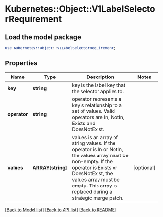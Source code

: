 # Kubernetes::Object::V1LabelSelectorRequirement

## Load the model package
```perl
use Kubernetes::Object::V1LabelSelectorRequirement;
```

## Properties
Name | Type | Description | Notes
------------ | ------------- | ------------- | -------------
**key** | **string** | key is the label key that the selector applies to. | 
**operator** | **string** | operator represents a key&#39;s relationship to a set of values. Valid operators are In, NotIn, Exists and DoesNotExist. | 
**values** | **ARRAY[string]** | values is an array of string values. If the operator is In or NotIn, the values array must be non-empty. If the operator is Exists or DoesNotExist, the values array must be empty. This array is replaced during a strategic merge patch. | [optional] 

[[Back to Model list]](../README.md#documentation-for-models) [[Back to API list]](../README.md#documentation-for-api-endpoints) [[Back to README]](../README.md)


